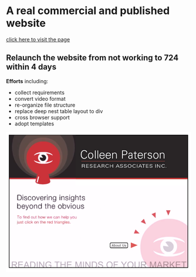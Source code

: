 # A real commercial and published website

[click here to visit the page](http://www.cpaterson.com/)

## Relaunch the website from not working to 724 within 4 days

**Efforts** including:

* collect requirements
* convert video format
* re-organize file structure
* replace deep nest table layout to div
* cross browser support
* adopt templates


![snapshot](snapshot.png)